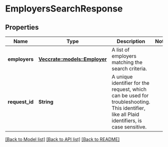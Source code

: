# EmployersSearchResponse

## Properties

Name | Type | Description | Notes
------------ | ------------- | ------------- | -------------
**employers** | [**Vec<crate::models::Employer>**](Employer.md) | A list of employers matching the search criteria. | 
**request_id** | **String** | A unique identifier for the request, which can be used for troubleshooting. This identifier, like all Plaid identifiers, is case sensitive. | 

[[Back to Model list]](../README.md#documentation-for-models) [[Back to API list]](../README.md#documentation-for-api-endpoints) [[Back to README]](../README.md)


